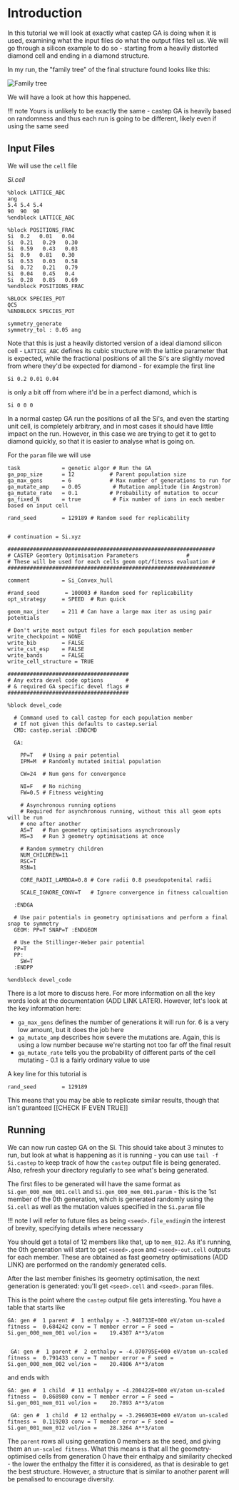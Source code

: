 # Introduction

In this tutorial we will look at exactly what castep GA is doing when it is used, examining what the input files do what the output files tell us. We will go through a silicon example to do so - starting from a heavily distorted diamond cell and ending in a diamond structure.

In my run, the "family tree" of the final structure found looks like this:

![Family tree](Family_tree.png)

We will have a look at how this happened.

!!! note
    Yours is unlikely to be exactly the same - castep GA is heavily based on randomness and thus each run is going to be different, likely even if using the same seed

## Input Files

We will use the `cell` file

*Si.cell*

```
%block LATTICE_ABC
ang
5.4 5.4 5.4
90  90  90
%endblock LATTICE_ABC

%block POSITIONS_FRAC
Si  0.2   0.01   0.04
Si  0.21   0.29   0.30
Si  0.59   0.43   0.03
Si  0.9   0.81   0.30
Si  0.53   0.03   0.58
Si  0.72   0.21   0.79
Si  0.04   0.45   0.4
Si  0.28   0.85   0.69
%endblock POSITIONS_FRAC

%BLOCK SPECIES_POT
QC5
%ENDBLOCK SPECIES_POT

symmetry_generate
symmetry_tol : 0.05 ang
```

Note that this is just a heavily distorted version of a ideal diamond silicon cell - `LATTICE_ABC` defines its cubic structure with the lattice parameter that is expected, while the fractional positions of all the Si's are slightly moved from where they'd be expected for diamond - for example the first line

`Si 0.2 0.01 0.04`

is only a bit off from where it'd be in a perfect diamond, which is

`Si 0 0 0`

In a normal castep GA run the positions of all the Si's, and even the starting unit cell, is completely arbitrary, and in most cases it should have little impact on the run. However, in this case we are trying to get it to get to diamond quickly, so that it is easier to analyse what is going on.

For the `param` file we will use

```
task             = genetic algor # Run the GA
ga_pop_size      = 12           # Parent population size
ga_max_gens      = 6            # Max number of generations to run for
ga_mutate_amp    = 0.05          # Mutation amplitude (in Angstrom)
ga_mutate_rate   = 0.1          # Probability of mutation to occur
ga_fixed_N       = true          # Fix number of ions in each member based on input cell

rand_seed        = 129189 # Random seed for replicability


# continuation = Si.xyz

#################################################################
# CASTEP Geomtery Optimisation Parameters		        #
# These will be used for each cells geom opt/fitenss evaluation #
#################################################################

comment          = Si_Convex_hull

#rand_seed        = 100003 # Random seed for replicability
opt_strategy     = SPEED  # Run quick

geom_max_iter    = 211 # Can have a large max iter as using pair potentials

# Don't write most output files for each population member
write_checkpoint = NONE
write_bib        = FALSE
write_cst_esp    = FALSE
write_bands      = FALSE
write_cell_structure = TRUE

######################################
# Any extra devel code options	     #
# & required GA specific devel flags #
######################################

%block devel_code

  # Command used to call castep for each population member
  # If not given this defaults to castep.serial
  CMD: castep.serial :ENDCMD

  GA:

    PP=T   # Using a pair potential
    IPM=M  # Randomly mutated initial population

    CW=24  # Num gens for convergence

    NI=F   # No niching
    FW=0.5 # Fitness weighting

    # Asynchronous running options
    # Required for asynchronous running, without this all geom opts will be run
    # one after another
    AS=T   # Run geometry optimisations asynchronously
    MS=3   # Run 3 geometry optimisations at once

    # Random symmetry children
    NUM_CHILDREN=11
    RSC=T
    RSN=1

    CORE_RADII_LAMBDA=0.8 # Core radii 0.8 pseudopotenital radii

    SCALE_IGNORE_CONV=T   # Ignore convergence in fitness calcualtion

  :ENDGA

  # Use pair potentials in geometry optimisations and perform a final snap to symmetry
  GEOM: PP=T SNAP=T :ENDGEOM

  # Use the Stillinger-Weber pair potential
  PP=T
  PP:
    SW=T
  :ENDPP

%endblock devel_code
```

There is a lot more to discuss here. For more information on all the key words look at the documentation (ADD LINK LATER). However, let's look at the key information here:

- `ga_max_gens` defines the number of generations it will run for. 6 is a very low amount, but it does the job here
- `ga_mutate_amp` describes how severe the mutations are. Again, this is using a low number because we're starting not too far off the final result
- `ga_mutate_rate` tells you the probability of different parts of the cell mutating - 0.1 is a fairly ordinary value to use

A key line for this tutorial is

`rand_seed        = 129189`

This means that you may be able to replicate similar results, though that isn't guranteed [[CHECK IF EVEN TRUE]]

## Running

We can now run castep GA on the Si. This should take about 3 minutes to run, but look at what is happening as it is running - you can use `tail -f Si.castep` to keep track of how the `castep` output file is being generated. Also, refresh your directory regularly to see what's being generated.

The first files to be generated will have the same format as `Si.gen_000_mem_001.cell` and `Si.gen_000_mem_001.param` - this is the 1st member of the 0th generation, which is generated randomly using the `Si.cell` as well as the mutation values specified in the `Si.param` file

!!! note
    I will refer to future files as being `<seed>.file_ending`in the interest of  brevity, specifying details where necessary

You should get a total of 12 members like that, up to `mem_012`. As it's running, the 0th generation will start to get `<seed>.geom` and `<seed>-out.cell` outputs for each member. These are obtained as fast geometry optimisations (ADD LINK) are performed on the randomly generated cells.

After the last member finishes its geometry optimisation, the next generation is generated: you'll get `<seed>.cell` and `<seed>.param` files.

This is the point where the `castep` output file gets interesting. You have a table that starts like

```
GA: gen #  1 parent #  1 enthalpy = -3.940733E+000 eV/atom un-scaled fitness =  0.684242 conv = T member error = F seed = Si.gen_000_mem_001 vol/ion =    19.4307 A**3/atom


 GA: gen #  1 parent #  2 enthalpy = -4.070795E+000 eV/atom un-scaled fitness =  0.791433 conv = T member error = F seed = Si.gen_000_mem_002 vol/ion =    20.4806 A**3/atom
```
and ends with

```
GA: gen #  1 child  # 11 enthalpy = -4.200422E+000 eV/atom un-scaled fitness =  0.868980 conv = T member error = F seed = Si.gen_001_mem_011 vol/ion =    20.7893 A**3/atom

 GA: gen #  1 child  # 12 enthalpy = -3.296903E+000 eV/atom un-scaled fitness =  0.119203 conv = T member error = F seed = Si.gen_001_mem_012 vol/ion =    28.3264 A**3/atom
```

The `parent` rows all using generation 0 members as the seed, and giving them an `un-scaled fitness`. What this means is that all the geometry-optimised cells from generation 0 have their enthalpy and similarity checked - the lower the enthalpy the fitter it is considered, as that is desirable to get the best structure. However, a structure that is similar to another parent will be penalised to encourage diversity. 
